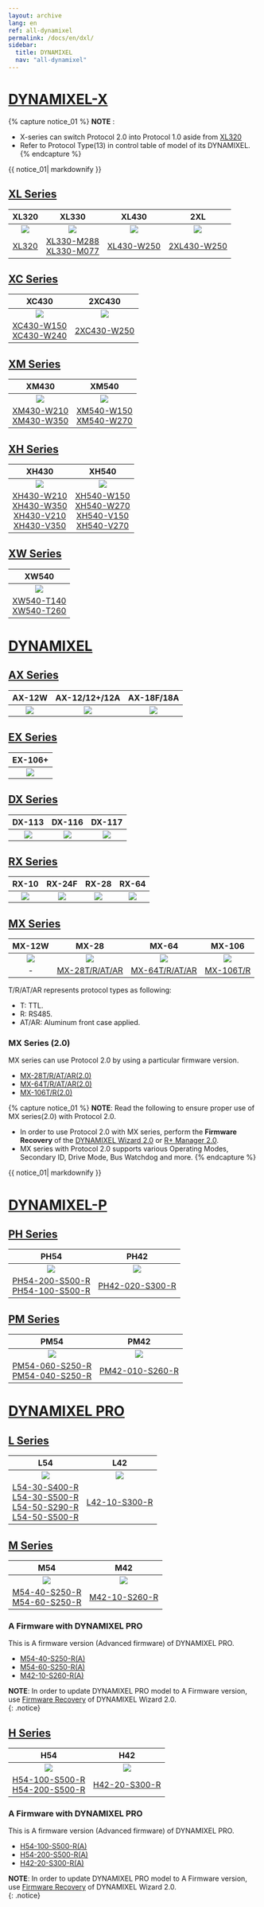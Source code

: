 ```yaml
---
layout: archive
lang: en
ref: all-dynamixel
permalink: /docs/en/dxl/
sidebar:
  title: DYNAMIXEL
  nav: "all-dynamixel"
---
```


# [DYNAMIXEL-X](#DYNAMIXEL-x)

{% capture notice_01 %}
**NOTE** :

- X-series can switch Protocol 2.0 into Protocol 1.0 aside from [XL320](/docs/en/dxl/x/xl320/)
- Refer to Protocol Type(13) in control table of model of its DYNAMIXEL.
{% endcapture %}
<div class="notice">{{ notice_01| markdownify }}</div>

## [XL Series](#xl-series)

|                    XL320                    |                                         XL330                                         |                      XL430                      |                       2XL                        |
|:-------------------------------------------:|:-------------------------------------------------------------------------------------:|:-----------------------------------------------:|:------------------------------------------------:|
| ![](/assets/images/dxl/x/xl320_product.jpg) |             ![](/assets/images/dxl/x/xl330_temp/xl330-series_product.png)             | ![](/assets/images/dxl/x/xl430_product_new.png) | ![](/assets/images/dxl/x/2xl/2xl430_product.png) |
|       [XL320](/docs/en/dxl/x/xl320/)        | [XL330-M288](/docs/en/dxl/x/xl330-m288/)<br>[XL330-M077](/docs/en/dxl/x/xl330-m077/) |    [XL430-W250](/docs/en/dxl/x/xl430-w250/)     |    [2XL430-W250](/docs/en/dxl/x/2xl430-w250/)    |

## [XC Series](#xc-series)

|                                        XC430                                         |                      2XC430                      |
|:------------------------------------------------------------------------------------:|:------------------------------------------------:|
|                     ![](/assets/images/dxl/x/xc430_product.png)                      | ![](/assets/images/dxl/x/2xc/2xc430_product.png) |
| [XC430-W150](/docs/en/dxl/x/xc430-w150/)<br>[XC430-W240](/docs/en/dxl/x/xc430-w240/) |    [2XC430-W250](/docs/en/dxl/x/2xc430-w250/)    |

## [XM Series](#xm-series)

|                                        XM430                                         |                                        XM540                                         |
|:------------------------------------------------------------------------------------:|:------------------------------------------------------------------------------------:|
|                    ![](/assets/images/dxl/x/x_series_product.png)                    |                  ![](/assets/images/dxl/x/x540-series_product.png)                   |
| [XM430-W210](/docs/en/dxl/x/xm430-w210/)<br>[XM430-W350](/docs/en/dxl/x/xm430-w350/) | [XM540-W150](/docs/en/dxl/x/xm540-w150/)<br>[XM540-W270](/docs/en/dxl/x/xm540-w270/) |

## [XH Series](#xh-series)

|                                                                                    XH430                                                                                     |                                                                                    XH540                                                                                     |
|:----------------------------------------------------------------------------------------------------------------------------------------------------------------------------:|:----------------------------------------------------------------------------------------------------------------------------------------------------------------------------:|
|                                                                ![](/assets/images/dxl/x/x_series_product.png)                                                                |                                                              ![](/assets/images/dxl/x/x540-series_product.png)                                                               |
| [XH430-W210](/docs/en/dxl/x/xh430-w210/)<br>[XH430-W350](/docs/en/dxl/x/xh430-w350/)<br>[XH430-V210](/docs/en/dxl/x/xh430-v210/)<br>[XH430-V350](/docs/en/dxl/x/xh430-v350/) | [XH540-W150](/docs/en/dxl/x/xh540-w150/)<br>[XH540-W270](/docs/en/dxl/x/xh540-w270/)<br>[XH540-V150](/docs/en/dxl/x/xh540-v150/)<br>[XH540-V270](/docs/en/dxl/x/xh540-v270/) |

## [XW Series](#xw-series)

|                                        XW540                                         |
|:------------------------------------------------------------------------------------:|
|                ![](/assets/images/dxl/x/xw/xw540-series_product.png)                 |
| [XW540-T140](/docs/en/dxl/x/xw540-t140/)<br>[XW540-T260](/docs/en/dxl/x/xw540-t260/) |

# [DYNAMIXEL ](#DYNAMIXEL-)

## [AX Series](#ax-series)

|                                  AX-12W                                  |                              AX-12/12+/12A                               |                                AX-18F/18A                                |
|:------------------------------------------------------------------------:|:------------------------------------------------------------------------:|:------------------------------------------------------------------------:|
| [![](/assets/images/dxl/ax/ax-12w_product.jpg)](/docs/en/dxl/ax/ax-12w/) | [![](/assets/images/dxl/ax/ax-12a_product.png)](/docs/en/dxl/ax/ax-12a/) | [![](/assets/images/dxl/ax/ax-18a_product.png)](/docs/en/dxl/ax/ax-18a/) |

## [EX Series](#ex-series)

|                                  EX-106+                                  |
|:-------------------------------------------------------------------------:|
| [![](/assets/images/dxl/ex/ex-106_product.png)](/docs/en/dxl/ex/ex-106+/) |

## [DX Series](#dx-series)

|                                  DX-113                                  |                                  DX-116                                  |                                  DX-117                                  |
|:------------------------------------------------------------------------:|:------------------------------------------------------------------------:|:------------------------------------------------------------------------:|
| [![](/assets/images/dxl/dx/dx-113_product.png)](/docs/en/dxl/dx/dx-113/) | [![](/assets/images/dxl/dx/dx-116_product.png)](/docs/en/dxl/dx/dx-116/) | [![](/assets/images/dxl/dx/dx-117_product.png)](/docs/en/dxl/dx/dx-117/) |

## [RX Series](#rx-series)

|                                 RX-10                                  |                                  RX-24F                                  |                                 RX-28                                  |                                 RX-64                                  |
|:----------------------------------------------------------------------:|:------------------------------------------------------------------------:|:----------------------------------------------------------------------:|:----------------------------------------------------------------------:|
| [![](/assets/images/dxl/rx/rx-10_product.png)](/docs/en/dxl/rx/rx-10/) | [![](/assets/images/dxl/rx/rx-24f_product.png)](/docs/en/dxl/rx/rx-24f/) | [![](/assets/images/dxl/rx/rx-28_product.png)](/docs/en/dxl/rx/rx-28/) | [![](/assets/images/dxl/rx/rx-64_product.png)](/docs/en/dxl/rx/rx-64/) |

## [MX Series](#mx-series)

|                                 MX-12W                                  |                     MX-28                      |                     MX-64                      |                     MX-106                     |
|:-----------------------------------------------------------------------:|:----------------------------------------------:|:----------------------------------------------:|:----------------------------------------------:|
| [![](/assets/images/dxl/mx/mx-12_product.jpg)](/docs/en/dxl/mx/mx-12w/) | ![](/assets/images/dxl/mx/mx-28ar_product.jpg) | ![](/assets/images/dxl/mx/mx-64ar_product.png) | ![](/assets/images/dxl/mx/mx-106t_product.jpg) |
|                                    -                                    |    [MX-28T/R/AT/AR](/docs/en/dxl/mx/mx-28/)    |    [MX-64T/R/AT/AR](/docs/en/dxl/mx/mx-64/)    |      [MX-106T/R](/docs/en/dxl/mx/mx-106/)      |

T/R/AT/AR represents protocol types as following:

- T: TTL.
- R: RS485.
- AT/AR: Aluminum front case applied.

### MX Series (2.0)

MX series can use Protocol 2.0 by using a particular firmware version.

- [MX-28T/R/AT/AR(2.0)](/docs/en/dxl/mx/mx-28-2/)
- [MX-64T/R/AT/AR(2.0)](/docs/en/dxl/mx/mx-64-2/)
- [MX-106T/R(2.0)](/docs/en/dxl/mx/mx-106-2/)

{% capture notice_01 %}
**NOTE**: Read the following to ensure proper use of MX series(2.0) with Protocol 2.0.
- In order to use Protocol 2.0 with MX series, perform the **Firmware Recovery** of the [DYNAMIXEL Wizard 2.0](/docs/en/software/dynamixel/dynamixel_wizard2/#firmware-recovery) or [R+ Manager 2.0](/docs/en/software/rplus2/manager/#firmware-recovery).
- MX series with Protocol 2.0 supports various Operating Modes, Secondary ID, Drive Mode, Bus Watchdog and more.
{% endcapture %}
<div class="notice">{{ notice_01| markdownify }}</div>

# [DYNAMIXEL-P](#dynamixel-p)

## [PH Series](#ph-series)

|                                                  PH54                                                   |                       PH42                        |
|:-------------------------------------------------------------------------------------------------------:|:-------------------------------------------------:|
|                              ![](/assets/images/dxl/p/ph54-200-s500-r.png)                              |   ![](/assets/images/dxl/p/ph42-020-s300-r.png)   |
| [PH54-200-S500-R](/docs/en/dxl/p/ph54-200-s500-r)<br>[PH54-100-S500-R](/docs/en/dxl/p/ph54-100-s500-r/) | [PH42-020-S300-R](/docs/en/dxl/p/ph42-020-s300-r) |

## [PM Series](#pm-series)

|                                                   PM54                                                   |                        PM42                        |
|:--------------------------------------------------------------------------------------------------------:|:--------------------------------------------------:|
|                              ![](/assets/images/dxl/p/pm54-040-s250-r.png)                               |   ![](/assets/images/dxl/p/pm42-010-s260-r.png)    |
| [PM54-060-S250-R](/docs/en/dxl/p/pm54-060-s250-r/)<br>[PM54-040-S250-R](/docs/en/dxl/p/pm54-040-s250-r/) | [PM42-010-S260-R](/docs/en/dxl/p/pm42-010-s260-r/) |

# [DYNAMIXEL PRO](#DYNAMIXEL-pro)

## [L Series](#l-series)

|                                                                                                     L54                                                                                                      |                          L42                          |
|:------------------------------------------------------------------------------------------------------------------------------------------------------------------------------------------------------------:|:-----------------------------------------------------:|
|                                                                            ![](/assets/images/dxl/pro/h54-100-s500-r_product.jpg)                                                                            | ![](/assets/images/dxl/pro/m42-10-s260-r_product.jpg) |
| [L54-30-S400-R](/docs/en/dxl/pro/l54-30-s400-r/)<br>[L54-30-S500-R](/docs/en/dxl/pro/l54-30-s500-r/)<br>[L54-50-S290-R](/docs/en/dxl/pro/l54-50-s290-r/)<br>[L54-50-S500-R](/docs/en/dxl/pro/l54-50-s500-r/) |   [L42-10-S300-R](/docs/en/dxl/pro/l42-10-s300-r/)    |

## [M Series](#m-series)

|                                                 M54                                                  |                          M42                          |
|:----------------------------------------------------------------------------------------------------:|:-----------------------------------------------------:|
|                        ![](/assets/images/dxl/pro/h54-200-s500-r_product.jpg)                        | ![](/assets/images/dxl/pro/m42-10-s260-r_product.jpg) |
| [M54-40-S250-R](/docs/en/dxl/pro/m54-40-s250-r/)<br>[M54-60-S250-R](/docs/en/dxl/pro/m54-60-s250-r/) |   [M42-10-S260-R](/docs/en/dxl/pro/m42-10-s260-r/)    |

### A Firmware with DYNAMIXEL PRO

This is A firmware version (Advanced firmware) of DYNAMIXEL PRO.

- [M54-40-S250-R(A)](/docs/en/dxl/pro/m54-40-s250-ra/)
- [M54-60-S250-R(A)](/docs/en/dxl/pro/m54-60-s250-ra/)
- [M42-10-S260-R(A)](/docs/en/dxl/pro/m42-10-s260-ra/)

**NOTE**: In order to update DYNAMIXEL PRO model to A Firmware version, use [Firmware Recovery](/docs/en/software/dynamixel/dynamixel_wizard2/#firmware-recovery) of DYNAMIXEL Wizard 2.0.  
{: .notice}

## [H Series](#h-series)

|                                                   H54                                                    |                          H42                          |
|:--------------------------------------------------------------------------------------------------------:|:-----------------------------------------------------:|
|                          ![](/assets/images/dxl/pro/h54-200-s500-r_product.jpg)                          | ![](/assets/images/dxl/pro/h42-20-s300-r_product.jpg) |
| [H54-100-S500-R](/docs/en/dxl/pro/h54-100-s500-r/)<br>[H54-200-S500-R](/docs/en/dxl/pro/h54-200-s500-r/) |   [H42-20-S300-R](/docs/en/dxl/pro/h42-20-s300-r/)    |

### A Firmware with DYNAMIXEL PRO

This is A firmware version (Advanced firmware) of DYNAMIXEL PRO.

- [H54-100-S500-R(A)](/docs/en/dxl/pro/h54-100-s500-ra/)
- [H54-200-S500-R(A)](/docs/en/dxl/pro/h54-200-s500-ra/)
- [H42-20-S300-R(A)](/docs/en/dxl/pro/h42-20-s300-ra/)

**NOTE**: In order to update DYNAMIXEL PRO model to A Firmware version, use [Firmware Recovery](/docs/en/software/dynamixel/dynamixel_wizard2/#firmware-recovery) of DYNAMIXEL Wizard 2.0.  
{: .notice}
